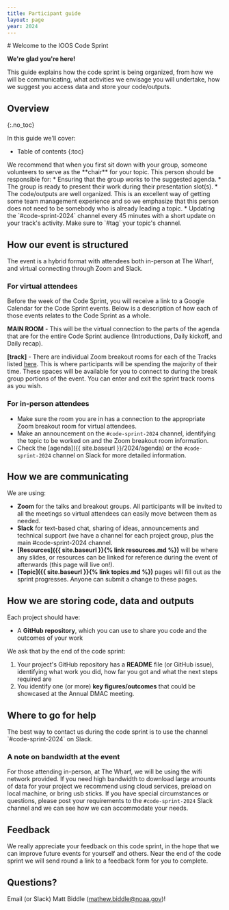 ```yaml
---
title: Participant guide
layout: page
year: 2024
---
```


<div class="lead" markdown="1">
# Welcome to the IOOS Code Sprint

**We're glad you're here!**

This guide explains how the code sprint is being organized, from how we will be
communicating, what activities we envisage you will undertake, how we suggest
you access data and store your code/outputs.
</div>

## Overview
{:.no_toc}

In this guide we'll cover:

* Table of contents
{:toc}

<div class="aside" markdown="1">
We recommend that when you first sit down with your group, someone volunteers to serve as the **chair** for your topic.
This person should be responsible for:
* Ensuring that the group works to the suggested agenda.
* The group is ready to present their work during their presentation slot(s). 
* The code/outputs are well organized.
This is an excellent way of getting some team management experience and so we emphasize that this person does not need to be somebody who is already leading a topic. 
* Updating the `#code-sprint-2024` channel every 45 minutes with a short update on your track's activity. Make sure to `#tag` your topic's channel. 

</div>

## How our event is structured
The event is a hybrid format with attendees both in-person at The Wharf, and virtual connecting through Zoom and Slack. 

### For virtual attendees
Before the week of the Code Sprint, you will receive a link to a Google Calendar for the Code Sprint events. Below is a description of how each of those events relates to the Code Sprint as a whole.

**MAIN ROOM** - This will be the virtual connection to the parts of the agenda that are for the entire Code Sprint audience (Introductions, Daily kickoff, and Daily recap).  

**[track]** - There are individual Zoom breakout rooms for each of the Tracks listed [here](https://github.com/ioos/ioos-code-sprint/blob/main/2024/track-list.md). This is where participants will be spending the majority of their time. These spaces will be available for you to connect to during the break group portions of the event. You can enter and exit the sprint track rooms as you wish. 

### For in-person attendees

* Make sure the room you are in has a connection to the appropriate Zoom breakout room for virtual attendees.
* Make an announcement on the `#code-sprint-2024` channel, identifying the topic to be worked on and the Zoom breakout room information.
* Check the [agenda]({{ site.baseurl }}/2024/agenda) or the `#code-sprint-2024` channel on Slack for more detailed information.

## How we are communicating

We are using:
* **Zoom** for the talks and breakout groups. All participants will be invited to all the meetings so virtual attendees can easily move between them as needed. 
* **Slack** for text-based chat, sharing of ideas, announcements and technical support (we have a channel for each project group, plus the main #code-sprint-2024 channel. 
* **[Resources]({{ site.baseurl }}{% link resources.md %})** will be where any slides, or resources can be linked for reference during the event of afterwards (this page will live on!). 
* **[Topic]({{ site.baseurl }}{% link topics.md %})** pages will fill out as the sprint progresses. Anyone can submit a change to these pages. 

## How we are storing code, data and outputs

Each project should have:

* A **GitHub repository**, which you can use to share you code and the outcomes
  of your work

<div class="lead" markdown="1">
We ask that by the end of the code sprint:

1. Your project's GitHub repository has a **README** file (or GitHub issue), identifying what work
   you did, how far you got and what the next steps required are
2. You identify one (or more) **key figures/outcomes** that could be showcased at the 
   Annual DMAC meeting.
</div>

## Where to go for help

<div class="aside" markdown="1">
The best way to contact us during the code sprint is to use the channel `#code-sprint-2024` on Slack.
</div>

### A note on bandwidth at the event

For those attending in-person, at The Wharf, we will be using the wifi network provided. If you need high bandwidth to download large amounts of data for your project we recommend using cloud services, preload on local machine, or bring usb sticks. If you have special circumstances or questions, please post your requirements to the `#code-sprint-2024` Slack channel and we can see how we can accommodate your needs.

## Feedback

We really appreciate your feedback on this code sprint, in the hope that we can improve future events for yourself and others. Near the end of the code sprint we will send round a link to a feedback form for you to complete.

## Questions?

Email (or Slack) Matt Biddle (mathew.biddle@noaa.gov)!
